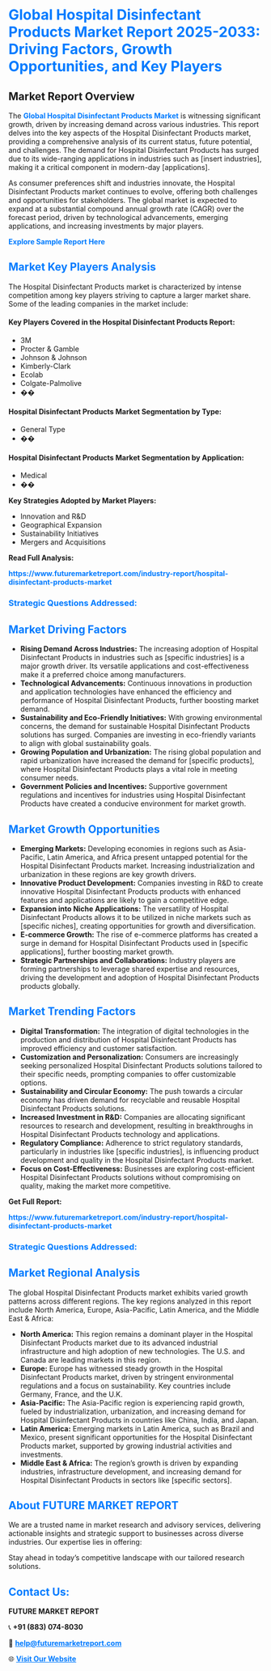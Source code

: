 <h1 style="color: #007BFF;">Global Hospital Disinfectant Products Market Report 2025-2033: Driving Factors, Growth Opportunities, and Key Players</h1>

<section id="overview">
<h2>Market Report Overview</h2>
<p>The <a href="https://www.futuremarketreport.com/industry-report/hospital-disinfectant-products-market" style="color: #007BFF; text-decoration: none;"><strong>Global Hospital Disinfectant Products Market</strong></a> is witnessing significant growth, driven by increasing demand across various industries. This report delves into the key aspects of the Hospital Disinfectant Products market, providing a comprehensive analysis of its current status, future potential, and challenges. The demand for Hospital Disinfectant Products has surged due to its wide-ranging applications in industries such as [insert industries], making it a critical component in modern-day [applications].</p>
<p>As consumer preferences shift and industries innovate, the Hospital Disinfectant Products market continues to evolve, offering both challenges and opportunities for stakeholders. The global market is expected to expand at a substantial compound annual growth rate (CAGR) over the forecast period, driven by technological advancements, emerging applications, and increasing investments by major players.</p>
</section>

<section id="overview">
<p><a href="https://www.futuremarketreport.com/request-sample/reportId=113719" style="color: #007BFF; text-decoration: none;"><strong>Explore Sample Report Here</strong></a></p>
</section>

<section id="key-players">
<h2 style="color: #007BFF;">Market Key Players Analysis</h2>
<p>The Hospital Disinfectant Products market is characterized by intense competition among key players striving to capture a larger market share. Some of the leading companies in the market include:</p>
<h4>Key Players Covered in the Hospital Disinfectant Products Report:</h4>
<ul><li>3M</li><li>Procter &amp; Gamble</li><li>Johnson &amp; Johnson</li><li>Kimberly-Clark</li><li>Ecolab</li><li>Colgate-Palmolive</li><li>��</li></ul>
<h4>Hospital Disinfectant Products Market Segmentation by Type:</h4>
<ul><li>General Type</li><li>��</li></ul>

<h4>Hospital Disinfectant Products Market Segmentation by Application:</h4>
<ul><li>Medical</li><li>��</li></ul>
<p><strong>Key Strategies Adopted by Market Players:</strong></p>
<ul>
<li>Innovation and R&D</li>
<li>Geographical Expansion</li>
<li>Sustainability Initiatives</li>
<li>Mergers and Acquisitions</li>
</ul>
</section>

<section>
<p><strong>Read Full Analysis: </strong></p><a href="https://www.futuremarketreport.com/industry-report/hospital-disinfectant-products-market" style="color: #007BFF; text-decoration: none;"><strong>https://www.futuremarketreport.com/industry-report/hospital-disinfectant-products-market</strong></a>
<h3 style="color: #007BFF;">Strategic Questions Addressed:</h3>
</section>

<section id="driving-factors">
<h2 style="color: #007BFF;">Market Driving Factors</h2>
<ul>
<li><strong>Rising Demand Across Industries:</strong> The increasing adoption of Hospital Disinfectant Products in industries such as [specific industries] is a major growth driver. Its versatile applications and cost-effectiveness make it a preferred choice among manufacturers.</li>
<li><strong>Technological Advancements:</strong> Continuous innovations in production and application technologies have enhanced the efficiency and performance of Hospital Disinfectant Products, further boosting market demand.</li>
<li><strong>Sustainability and Eco-Friendly Initiatives:</strong> With growing environmental concerns, the demand for sustainable Hospital Disinfectant Products solutions has surged. Companies are investing in eco-friendly variants to align with global sustainability goals.</li>
<li><strong>Growing Population and Urbanization:</strong> The rising global population and rapid urbanization have increased the demand for [specific products], where Hospital Disinfectant Products plays a vital role in meeting consumer needs.</li>
<li><strong>Government Policies and Incentives:</strong> Supportive government regulations and incentives for industries using Hospital Disinfectant Products have created a conducive environment for market growth.</li>
</ul>
</section>

<section id="growth-opportunities">
<h2 style="color: #007BFF;">Market Growth Opportunities</h2>
<ul>
<li><strong>Emerging Markets:</strong> Developing economies in regions such as Asia-Pacific, Latin America, and Africa present untapped potential for the Hospital Disinfectant Products market. Increasing industrialization and urbanization in these regions are key growth drivers.</li>
<li><strong>Innovative Product Development:</strong> Companies investing in R&D to create innovative Hospital Disinfectant Products products with enhanced features and applications are likely to gain a competitive edge.</li>
<li><strong>Expansion into Niche Applications:</strong> The versatility of Hospital Disinfectant Products allows it to be utilized in niche markets such as [specific niches], creating opportunities for growth and diversification.</li>
<li><strong>E-commerce Growth:</strong> The rise of e-commerce platforms has created a surge in demand for Hospital Disinfectant Products used in [specific applications], further boosting market growth.</li>
<li><strong>Strategic Partnerships and Collaborations:</strong> Industry players are forming partnerships to leverage shared expertise and resources, driving the development and adoption of Hospital Disinfectant Products products globally.</li>
</ul>
</section>

<section id="trending-factors">
<h2 style="color: #007BFF;">Market Trending Factors</h2>
<ul>
<li><strong>Digital Transformation:</strong> The integration of digital technologies in the production and distribution of Hospital Disinfectant Products has improved efficiency and customer satisfaction.</li>
<li><strong>Customization and Personalization:</strong> Consumers are increasingly seeking personalized Hospital Disinfectant Products solutions tailored to their specific needs, prompting companies to offer customizable options.</li>
<li><strong>Sustainability and Circular Economy:</strong> The push towards a circular economy has driven demand for recyclable and reusable Hospital Disinfectant Products solutions.</li>
<li><strong>Increased Investment in R&D:</strong> Companies are allocating significant resources to research and development, resulting in breakthroughs in Hospital Disinfectant Products technology and applications.</li>
<li><strong>Regulatory Compliance:</strong> Adherence to strict regulatory standards, particularly in industries like [specific industries], is influencing product development and quality in the Hospital Disinfectant Products market.</li>
<li><strong>Focus on Cost-Effectiveness:</strong> Businesses are exploring cost-efficient Hospital Disinfectant Products solutions without compromising on quality, making the market more competitive.</li>
</ul>
</section>

<section>
<p><strong>Get Full Report: </strong></p><a href="https://www.futuremarketreport.com/industry-report/hospital-disinfectant-products-market" style="color: #007BFF; text-decoration: none;"><strong>https://www.futuremarketreport.com/industry-report/hospital-disinfectant-products-market</strong></a>
<h3 style="color: #007BFF;">Strategic Questions Addressed:</h3>
</section>


<section id="regional-analysis">
<h2 style="color: #007BFF;">Market Regional Analysis</h2>
<p>The global Hospital Disinfectant Products market exhibits varied growth patterns across different regions. The key regions analyzed in this report include North America, Europe, Asia-Pacific, Latin America, and the Middle East & Africa:</p>
<ul>
<li><strong>North America:</strong> This region remains a dominant player in the Hospital Disinfectant Products market due to its advanced industrial infrastructure and high adoption of new technologies. The U.S. and Canada are leading markets in this region.</li>
<li><strong>Europe:</strong> Europe has witnessed steady growth in the Hospital Disinfectant Products market, driven by stringent environmental regulations and a focus on sustainability. Key countries include Germany, France, and the U.K.</li>
<li><strong>Asia-Pacific:</strong> The Asia-Pacific region is experiencing rapid growth, fueled by industrialization, urbanization, and increasing demand for Hospital Disinfectant Products in countries like China, India, and Japan.</li>
<li><strong>Latin America:</strong> Emerging markets in Latin America, such as Brazil and Mexico, present significant opportunities for the Hospital Disinfectant Products market, supported by growing industrial activities and investments.</li>
<li><strong>Middle East & Africa:</strong> The region’s growth is driven by expanding industries, infrastructure development, and increasing demand for Hospital Disinfectant Products in sectors like [specific sectors].</li>
</ul>
</section>

<footer>
<h2 style="color: #007BFF;">About FUTURE MARKET REPORT</h2>
<p>We are a trusted name in market research and advisory services, delivering actionable insights and strategic support to businesses across diverse industries. Our expertise lies in offering:</p>

<p>Stay ahead in today’s competitive landscape with our tailored research solutions.</p>

<h2 style="color: #007BFF;">Contact Us:</h2>
<p><strong>FUTURE MARKET REPORT</strong></p>
<p>📞 <strong>+91 (883) 074-8030</strong></p>
<p>📧 <strong><a href="mailto:help@futuremarketreport.com" style="color: #007BFF;">help@futuremarketreport.com</a></strong></p>
<p>🌐 <strong><a href="https://www.futuremarketreport.com/" style="color: #007BFF;">Visit Our Website</a></strong></p>
</footer>